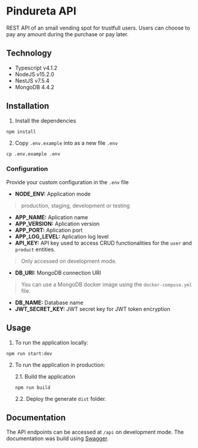 # Pindureta API

REST API of an small vending spot for trustfull users. Users can choose to pay any amount during the purchase or pay later.

## Technology

* Typescript v4.1.2
* NodeJS v15.2.0
* NestJS v7.5.4
* MongoDB 4.4.2

## Installation

1. Install the dependencies
```
npm install
```

2. Copy `.env.example` into as a new file `.env`
```
cp .env.example .env
```

### Configuration

Provide your custom configuration in the `.env` file

* **NODE_ENV:** Application mode
> production, staging, development or testing
* **APP_NAME:** Aplication name
* **APP_VERSION:** Aplication version
* **APP_PORT:** Aplication port
* **APP_LOG_LEVEL:** Aplication log level
* **API_KEY:** API key used to access CRUD functionalities for the `user` and `product` entities.
> Only accessed on development mode.
* **DB_URI:** MongoDB connection URI 
> You can use a MongoDB docker image using the `docker-compose.yml` file.
* **DB_NAME:** Database name
* **JWT_SECRET_KEY:** JWT secret key for JWT token encryption

## Usage

1. To run the application locally:
```
npm run start:dev
```

2. To run the application in production:

    2.1. Build the application
    ```
    npm run build
    ```

    2.2. Deploy the generate `dist` folder.

## Documentation

The API endpoints can be accessed at `/api` on development mode. The documentation was build using [Swagger](https://swagger.io/).

